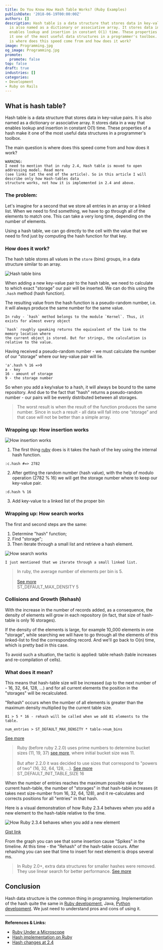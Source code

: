 ```yaml
---
title: Do You Know How Hash Table Works? (Ruby Examples)
publishDate: '2018-06-19T00:00:00Z'
authors: []
description: Hash table is a data structure that stores data in key-value pairs. It
  is also named as a dictionary or associative array. It stores data in a way that
  enables lookup and insertion in constant O(1) time. These properties of a hash make
  it one of the most useful data structures in a programmer's toolbox. The main question
  is where does this speed come from and how does it work?
image: Programming.jpg
og_image: Programming.jpg
promote:
  promote: false
top: false
draft: true
industries: []
categories:
- Development
- Ruby on Rails
---
```

## What is hash table?

Hash table is a data structure that stores data in key-value pairs. It is also named as a dictionary or associative array. It stores data in a way that enables lookup and insertion in constant O(1) time. These properties of a hash make it one of the most useful data structures in a programmer's toolbox.

The main question is where does this speed come from and how does it work?

```
WARNING:
I need to mention that in ruby 2.4, Hash table is moved to open addressing model. Read more
(see links tat the end of the article). So in this article I will describe only how Hash-tables data
structure works, not how it is implemented in 2.4 and above.
```

### The problem:

Let's imagine for a second that we store all entries in an array or a linked list. When we need to find something, we have to go through all of the elements to match one. This can take a very long time, depending on the number of elements.

Using a hash table, we can go directly to the cell with the value that we need to find just by computing the hash function for that key.

### How does it work?

The hash table stores all values in the `store` (bins) groups, in a data structure similar to an array.

![Hash table bins](Hash-table-bins.png)

When adding a new key-value pair to the hash table, we need to calculate to which exact "storage" our pair will be inserted. We can do this using the `.hash` method (hash function).

The resulting value from the hash function is a pseudo-random number, i.e. it will always produce the same number for the same value.

```
In ruby - `hash` method belongs to the module `Kernel`. Thus, it exists for almost every object
```

```
`hash` roughly speaking returns the equivalent of the link to the memory location where
the current object is stored. But for strings, the calculation is relative to the value.
```

Having received a pseudo-random number - we must calculate the number of our "storage" where our key-value pair will lie.

```
'a'.hash % 16 =>9
a - key
16 - amount of storage
9 - the storage number
```

So when you add a key/value to a hash, it will always be bound to the same repository. And due to the fact that "hash" returns a pseudo-random number - our pairs will be evenly distributed between all storages.

> The worst result is when the result of the function produces the same number. Since in such a result - all data will fall into one “storage” and that case will not be better than a simple array.

### Wrapping up: How insertion works

 ![How insertion works](How-insertion-works.png)

1. The first thing [ruby](https://anadea.info/blog/why-ruby-on-rails-is-so-popular) does is it takes the hash of the key using the internal hash function.
```
:c.hash #=> 2782
```

2. After getting the random number (hash value), with the help of modulo operation (2782 % 16) we will get the storage number where to keep our key-value pair.
```
:d.hash % 16
```

3. Add key-value to a linked list of the proper bin

### Wrapping up: How search works

The first and second steps are the same:

1. Determine "hash" function;
2. Find "storage";
3. Then iterate through a small list and retrieve a hash element.

![How search works](How-search-works.png)

```
I just mentioned that we iterate through a small linked list.
```

> In ruby, the average number of elements per bin is 5.<br /><br />
[See more](https://github.com/ruby/ruby/blob/9bfe7fc5cb457c7bc8df96115ee70b9035f5d885/st.c#L38)<br />
ST_DEFAULT_MAX_DENSITY 5

### Collisions and Growth (Rehash)

With the increase in the number of records added, as a consequence, the density of elements will grow in each repository (in fact, that size of hash-table is only 16 storages).

If the density of the elements is large, for example 10_000 elements in one "storage", while searching we will have to go through all the elements of this linked-list to find the corresponding record. And we'll go back to O(n) time, which is pretty bad in this case.

To avoid such a situation, the tactic is applied: table rehash (table increases and re-compilation of cells).

### What does it mean?

This means that hash-table size will be increased (up to the next number of - 16, 32, 64, 128, ...) and for all current elements the position in the "storages" will be recalculated.

"Rehash" occurs when the number of all elements is greater than the maximum density multiplied by the current table size.

```
81 > 5 * 16 - rehash will be called when we add 81 elements to the table.
```

```
num_entries > ST_DEFAULT_MAX_DENSITY * table->num_bins
```
[See more](https://github.com/ruby/ruby/blob/d40ea2afa6ff5a6e5befcf342fb7b6dc58796b20/st.c#L463-L464)


> Ruby (before ruby 2.2.0) uses prime numbers to determine bucket sizes (11, 19, 37) [see more](https://github.com/ruby/ruby/blob/410b031acb0b85e86564cc5d6fdde57b1251505f/st.c#L151-L179), where initial bucket size was 11.<br /><br />
But after 2.2.0 it was decided to use sizes that correspond to "powers of two" (16, 32, 64, 128, …).
[See more](https://github.com/ruby/ruby/blob/9bfe7fc5cb457c7bc8df96115ee70b9035f5d885/st.c#L39)<br />
ST_DEFAULT_INIT_TABLE_SIZE 16

When the number of entries reaches the maximum possible value for current hash-table, the number of "storages" in that hash-table increases (it takes next size-number from 16, 32, 64, 128), and it re-calculates and corrects positions for all "entries" in that hash.

Here is a visual demonstration of how Ruby 2.3.4 behaves when you add a new element to the hash-table relative to the time.

![How Ruby 2.3.4 behaves when you add a new element](Add-new-element.png)

[Gist link](https://gist.github.com/DmytroVasin/666b6ef191161160d258982014ad5e63)

From the graph you can see that some insertion cause "Spikes" in the timeline. At this time - the "Rehash" of the hash-table occurs. After rehashing you can see that time to insert for next element is drops several ms.

> In Ruby 2.0+, extra data structures for smaller hashes were removed. They use linear search for better performance. [See more](https://terrainformatica.com/2017/10/15/when-linear-search-is-faster-than-stdmapfind-and-stdunordered_mapfind/)

## Conclusion

Hash data structure is the common thing in programming. Implementation of the hash quite the same in <a href="https://anadea.info/services/web-development/ruby-on-rails-development">Ruby development</a>, Java, <a href="https://anadea.info/services/web-development/python">Python development</a>. We just need to understand pros and cons of using it.

---
**References & Links:**

* [Ruby Under a Microscope](http://patshaughnessy.net/ruby-under-a-microscope)
* [Hash implementation on Ruby](https://blog.heroku.com/ruby-2-4-features-hashes-integers-rounding#better-hashes)
* [Hash changes at 2.4](https://blog.heroku.com/ruby-2-4-features-hashes-integers-rounding#hash-changes)
